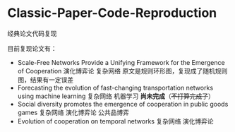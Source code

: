 # Classic-Paper-Code-Reproduction
经典论文代码复现

目前复现论文有：

* Scale-Free Networks Provide a Unifying Framework for the Emergence of Cooperation  演化博弈论  复杂网络  原文是规则环形图，复现成了随机规则图，结果有一定误差
* Forecasting the evolution of fast-changing transportation networks using machine learning 复杂网络  机器学习  **尚未完成**（~~不打算完成了~~）
* Social diversity promotes the emergence of cooperation in public goods games 复杂网络 演化博弈论 公共品博弈 
* Evolution of cooperation on temporal networks 复杂网络 演化博弈论
